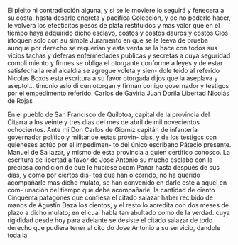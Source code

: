 El pleito ni contradicción alguna, y si se le moviere lo seguirá y fenecera a su costa, hasta desarle enqreta y pacifica
Coleccion, y de no poderlo hacer, le volvera los efecticitos pesos de plata restituidos y mas valor que en el tiempo haya adquirido dicho esclavo, costos y costos dauros y costos
Cios irtoquen solo con su simple Juramento en que se le leeva de prueba aunque por derecho se requerian y esta venta se la hace con todos sus vicios tachas y deferas enfermedades publicas y secretas a cuya seguridad compli
miento y firmes se obliga el otorgante conforme a leyes y de estar satisfecha la real alcaldía se agregue voleta y sien- dole teido al referido Nicolas Boxos esta escritura a su favor
otorgada dijos que la aseplava y aseptol... timonio aslo di cen otorgan y firman conigo governador y testigos por el empedimento referido.
Carlos de Gaviria
Juan Dorila
Libertad
Nicolás de Rojas

En el pueblo de San Francisco de Quilotoa, capital de la provincia del Citarra a los veinte y tres días del mes de abril de mil novecientos ochocientos. Ante mi Don Carlos de Giorniz capitán
de infantería
governador político y
militar de estas próvin-
cias, y de los testigos con quieneses actúo por el impedimen-
to del único escribano Pátecio presente.
Manuel de Sa
lazar, y mismo de esta provincia a quien certifico conosco.
La escritura de libertad a favor de Jose Antonio su mucho esclabo con la preciosa condicion de que le hubiese acom
Pañar hasta después de sus días,
y como por ciertos dis-
tos que han o corrido,
no ha querido acompañarle mas dicho
mulato, se han convenido en darle este a aquel en com-
unación del tiempo que debe acompañarle,
la cantidad de ciento
Cinquenta patagones que confiesa el citado salazar haber recibido de manos de Agustín Daza los cientos, y el resto lo acredita con dos meses de plazo a dicho mulato; en el cual habla tan abultado como de la verdad.
cuya
rigididad desde hoy para adelante se desiste
el
citado salazar de todo derecho que pudiera tener al cito
do Jose Antonio
a su servicio, dandole toda la